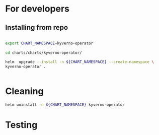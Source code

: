 # For developers
 
## Installing from repo
 
```bash 

export CHART_NAMESPACE=kyverno-operator
 
cd charts/charts/kyverno-operator/

helm  upgrade --install -n ${CHART_NAMESPACE} --create-namespace \
kyverno-operator .
 
``` 
# Cleaning

```bash
helm uninstall -n ${CHART_NAMESPACE} kyverno-operator

```


# Testing

```bash

```

